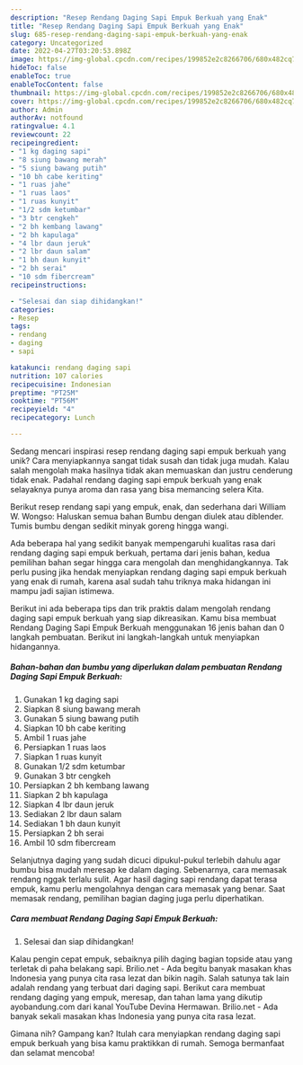 ```yaml
---
description: "Resep Rendang Daging Sapi Empuk Berkuah yang Enak"
title: "Resep Rendang Daging Sapi Empuk Berkuah yang Enak"
slug: 685-resep-rendang-daging-sapi-empuk-berkuah-yang-enak
category: Uncategorized
date: 2022-04-27T03:20:53.898Z
image: https://img-global.cpcdn.com/recipes/199852e2c8266706/680x482cq70/rendang-daging-sapi-empuk-berkuah-foto-resep-utama.jpg
hideToc: false
enableToc: true
enableTocContent: false
thumbnail: https://img-global.cpcdn.com/recipes/199852e2c8266706/680x482cq70/rendang-daging-sapi-empuk-berkuah-foto-resep-utama.jpg
cover: https://img-global.cpcdn.com/recipes/199852e2c8266706/680x482cq70/rendang-daging-sapi-empuk-berkuah-foto-resep-utama.jpg
author: Admin
authorAv: notfound
ratingvalue: 4.1
reviewcount: 22
recipeingredient:
- "1 kg daging sapi"
- "8 siung bawang merah"
- "5 siung bawang putih"
- "10 bh cabe keriting"
- "1 ruas jahe"
- "1 ruas laos"
- "1 ruas kunyit"
- "1/2 sdm ketumbar"
- "3 btr cengkeh"
- "2 bh kembang lawang"
- "2 bh kapulaga"
- "4 lbr daun jeruk"
- "2 lbr daun salam"
- "1 bh daun kunyit"
- "2 bh serai"
- "10 sdm fibercream"
recipeinstructions:

- "Selesai dan siap dihidangkan!"
categories:
- Resep
tags:
- rendang
- daging
- sapi

katakunci: rendang daging sapi 
nutrition: 107 calories
recipecuisine: Indonesian
preptime: "PT25M"
cooktime: "PT56M"
recipeyield: "4"
recipecategory: Lunch

---
```





Sedang mencari inspirasi resep rendang daging sapi empuk berkuah yang unik? Cara menyiapkannya sangat tidak susah dan tidak juga mudah. Kalau salah mengolah maka hasilnya tidak akan memuaskan dan justru cenderung tidak enak. Padahal rendang daging sapi empuk berkuah yang enak selayaknya punya aroma dan rasa yang bisa memancing selera Kita.





Berikut resep rendang sapi yang empuk, enak, dan sederhana dari William W. Wongso: Haluskan semua bahan Bumbu dengan diulek atau diblender. Tumis bumbu dengan sedikit minyak goreng hingga wangi.

Ada beberapa hal yang sedikit banyak mempengaruhi kualitas rasa dari rendang daging sapi empuk berkuah, pertama dari jenis bahan, kedua pemilihan bahan segar hingga cara mengolah dan menghidangkannya. Tak perlu pusing jika hendak menyiapkan rendang daging sapi empuk berkuah yang enak di rumah, karena asal sudah tahu triknya maka hidangan ini mampu jadi sajian istimewa.






Berikut ini ada beberapa tips dan trik praktis dalam mengolah rendang daging sapi empuk berkuah yang siap dikreasikan. Kamu bisa membuat Rendang Daging Sapi Empuk Berkuah menggunakan 16 jenis bahan dan 0 langkah pembuatan. Berikut ini langkah-langkah untuk menyiapkan hidangannya.

<!--inarticleads1-->

##### Bahan-bahan dan bumbu yang diperlukan dalam pembuatan Rendang Daging Sapi Empuk Berkuah:

1. Gunakan 1 kg daging sapi
1. Siapkan 8 siung bawang merah
1. Gunakan 5 siung bawang putih
1. Siapkan 10 bh cabe keriting
1. Ambil 1 ruas jahe
1. Persiapkan 1 ruas laos
1. Siapkan 1 ruas kunyit
1. Gunakan 1/2 sdm ketumbar
1. Gunakan 3 btr cengkeh
1. Persiapkan 2 bh kembang lawang
1. Siapkan 2 bh kapulaga
1. Siapkan 4 lbr daun jeruk
1. Sediakan 2 lbr daun salam
1. Sediakan 1 bh daun kunyit
1. Persiapkan 2 bh serai
1. Ambil 10 sdm fibercream


Selanjutnya daging yang sudah dicuci dipukul-pukul terlebih dahulu agar bumbu bisa mudah meresap ke dalam daging. Sebenarnya, cara memasak rendang nggak terlalu sulit. Agar hasil daging sapi rendang dapat terasa empuk, kamu perlu mengolahnya dengan cara memasak yang benar. Saat memasak rendang, pemilihan bagian daging juga perlu diperhatikan. 

<!--inarticleads2-->

##### Cara membuat Rendang Daging Sapi Empuk Berkuah:


1. Selesai dan siap dihidangkan!

Kalau pengin cepat empuk, sebaiknya pilih daging bagian topside atau yang terletak di paha belakang sapi. Brilio.net - Ada begitu banyak masakan khas Indonesia yang punya cita rasa lezat dan bikin nagih. Salah satunya tak lain adalah rendang yang terbuat dari daging sapi. Berikut cara membuat rendang daging yang empuk, meresap, dan tahan lama yang dikutip ayobandung.com dari kanal YouTube Devina Hermawan. Brilio.net - Ada banyak sekali masakan khas Indonesia yang punya cita rasa lezat. 

Gimana nih? Gampang kan? Itulah cara menyiapkan rendang daging sapi empuk berkuah yang bisa kamu praktikkan di rumah. Semoga bermanfaat dan selamat mencoba!

